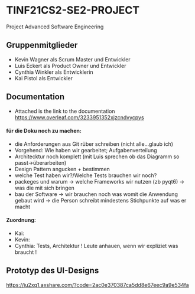 # TINF21CS2-SE2-PROJECT
Project Advanced Software Engineering

## Gruppenmitglieder
- Kevin Wagner als Scrum Master und Entwickler
- Luis Eckert als Product Owner und Entwickler
- Cynthia Winkler als Entwicklerin
- Kai Pistol als Entwickler

## Documentation
- Attached is the link to the documentation
  https://www.overleaf.com/3233951352xjzcndvycpys

#### für die Doku noch zu machen:
- die Anforderungen aus Git rüber schreiben (nicht alle...glaub ich)
- Vorgehend: Wie haben wir gearbeitet; Aufgabenverteilung
- Architecktur noch komplett (mit Luis sprechen ob das Diagramm so passt->überarbeiten)
- Design Pattern angucken + bestimmen
- welche Test haben wir?/Welche Tests brauchen wir noch?
- packeges und warum
	-> welche Frameworks wir nutzen (zb pyqt6)
	-> was die mit sich bringen
- bau der Software -> wir brauchen noch was womit die Anwendung gebaut wird -> die Person schreibt mindestens Stichpunkte auf was er macht

#### Zuordnung:
- Kai: 
- Kevin: 
- Cynthia: Tests, Architektur
! Leute anhauen, wenn wir expliziet was braucht !

## Prototyp des UI-Designs
https://iu2xq1.axshare.com/?code=2ac0e370387ca5dd8e67eec9a9e534fa
